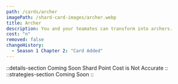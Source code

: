 ```yaml
---
path: /cards/archer
imagePath: /shard-card-images/archer.webp
title: Archer
description: You and your teamates can transform into archers.
cost: "n"
removed: false
changeHistory:
  - Season 1 Chapter 2: "Card Added"
---
```

::details-section
Coming Soon
Shard Point Cost is Not Accurate
::
::strategies-section
Coming Soon
::
